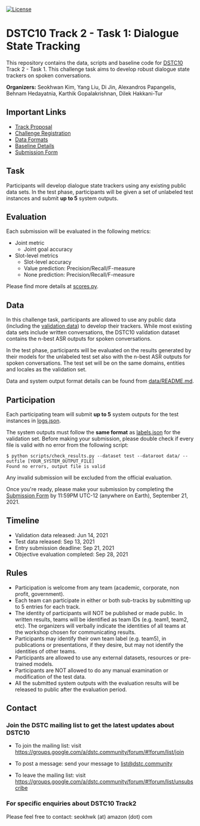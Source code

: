 [![License](https://img.shields.io/badge/License-Apache%202.0-blue.svg)](https://opensource.org/licenses/Apache-2.0)

# DSTC10 Track 2 - Task 1: Dialogue State Tracking

This repository contains the data, scripts and baseline code for [DSTC10](https://dstc10.dstc.community/) Track 2 - Task 1.
This challenge task aims to develop robust dialogue state trackers on spoken conversations.

**Organizers:** 
Seokhwan Kim, Yang Liu, Di Jin, Alexandros Papangelis, Behnam Hedayatnia, Karthik Gopalakrishnan, Dilek Hakkani-Tur

## Important Links
* [Track Proposal](https://drive.google.com/file/d/1JMK6EdD_QY2bR49wHhCaiFLPnGj-9Ztd/view)
* [Challenge Registration](https://forms.gle/Qigb3N3hGqpEgsuW8)
* [Data Formats](data/README.md)
* [Baseline Details](baseline/README.md)
* [Submission Form](https://forms.gle/8JqvSNs6km6aCg7T7)

## Task

Participants will develop dialogue state trackers using any existing public data sets.
In the test phase, participants will be given a set of unlabeled test instances and submit **up to 5** system outputs.

## Evaluation

Each submission will be evaluated in the following metrics:

* Joint metric
  - Joint goal accuracy
* Slot-level metrics
  - Slot-level accuracy
  - Value prediction: Precision/Recall/F-measure
  - None prediction: Precision/Recall/F-measure

Please find more details at [scores.py](scripts/scores.py).

## Data

In this challenge task, participants are allowed to use any public data (including the [validation data](data/val/)) to develop their trackers.
While most existing data sets include written conversations, the DSTC10 validation dataset contains the n-best ASR outputs for spoken conversations.

In the test phase, participants will be evaluated on the results generated by their models for the unlabeled test set also with the n-best ASR outputs for spoken conversations.
The test set will be on the same domains, entities and locales as the validation set.

Data and system output format details can be found from [data/README.md](data/README.md).

## Participation

Each participating team will submit **up to 5** system outputs for the test instances in [logs.json](data/test/logs.json).

The system outputs must follow the **same format** as [labels.json](../data/README.md#label-objects) for the validation set.
Before making your submission, please double check if every file is valid with no error from the following script:
``` shell
$ python scripts/check_results.py --dataset test --dataroot data/ --outfile [YOUR_SYSTEM_OUTPUT_FILE]
Found no errors, output file is valid
```
Any invalid submission will be excluded from the official evaluation.

Once you're ready, please make your submission by completing the [Submission Form](https://forms.gle/8JqvSNs6km6aCg7T7) by 11:59PM UTC-12 (anywhere on Earth), September 21, 2021.

## Timeline

* Validation data released: Jun 14, 2021
* Test data released: Sep 13, 2021
* Entry submission deadline: Sep 21, 2021
* Objective evaluation completed: Sep 28, 2021

## Rules

* Participation is welcome from any team (academic, corporate, non profit, government).
* Each team can participate in either or both sub-tracks by submitting up to 5 entries for each track.
* The identity of participants will NOT be published or made public. In written results, teams will be identified as team IDs (e.g. team1, team2, etc). The organizers will verbally indicate the identities of all teams at the workshop chosen for communicating results.
* Participants may identify their own team label (e.g. team5), in publications or presentations, if they desire, but may not identify the identities of other teams.
* Participants are allowed to use any external datasets, resources or pre-trained models.
* Participants are NOT allowed to do any manual examination or modification of the test data.
* All the submitted system outputs with the evaluation results will be released to public after the evaluation period.

## Contact

### Join the DSTC mailing list to get the latest updates about DSTC10
* To join the mailing list: visit https://groups.google.com/a/dstc.community/forum/#!forum/list/join

* To post a message: send your message to list@dstc.community

* To leave the mailing list: visit https://groups.google.com/a/dstc.community/forum/#!forum/list/unsubscribe

### For specific enquiries about DSTC10 Track2

Please feel free to contact: seokhwk (at) amazon (dot) com
